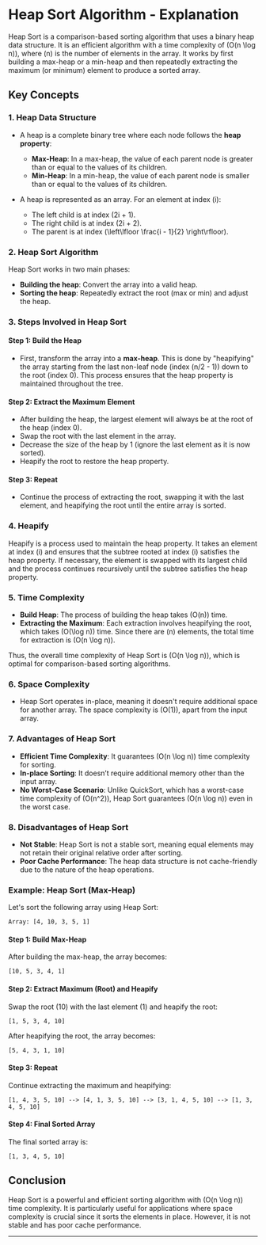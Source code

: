# Heap Sort Algorithm - Explanation

Heap Sort is a comparison-based sorting algorithm that uses a binary heap data structure. It is an efficient algorithm with a time complexity of \(O(n \log n)\), where \(n\) is the number of elements in the array. It works by first building a max-heap or a min-heap and then repeatedly extracting the maximum (or minimum) element to produce a sorted array.

## Key Concepts

### 1. **Heap Data Structure**
   - A heap is a complete binary tree where each node follows the **heap property**:
     - **Max-Heap**: In a max-heap, the value of each parent node is greater than or equal to the values of its children.
     - **Min-Heap**: In a min-heap, the value of each parent node is smaller than or equal to the values of its children.
     
   - A heap is represented as an array. For an element at index \(i\):
     - The left child is at index \(2i + 1\).
     - The right child is at index \(2i + 2\).
     - The parent is at index \(\left\lfloor \frac{i - 1}{2} \right\rfloor\).

### 2. **Heap Sort Algorithm**
Heap Sort works in two main phases:
   - **Building the heap**: Convert the array into a valid heap.
   - **Sorting the heap**: Repeatedly extract the root (max or min) and adjust the heap.

### 3. **Steps Involved in Heap Sort**

#### Step 1: **Build the Heap**
   - First, transform the array into a **max-heap**. This is done by "heapifying" the array starting from the last non-leaf node (index \(n/2 - 1\)) down to the root (index 0). This process ensures that the heap property is maintained throughout the tree.

#### Step 2: **Extract the Maximum Element**
   - After building the heap, the largest element will always be at the root of the heap (index 0).
   - Swap the root with the last element in the array.
   - Decrease the size of the heap by 1 (ignore the last element as it is now sorted).
   - Heapify the root to restore the heap property.

#### Step 3: **Repeat**
   - Continue the process of extracting the root, swapping it with the last element, and heapifying the root until the entire array is sorted.

### 4. **Heapify**
Heapify is a process used to maintain the heap property. It takes an element at index \(i\) and ensures that the subtree rooted at index \(i\) satisfies the heap property. If necessary, the element is swapped with its largest child and the process continues recursively until the subtree satisfies the heap property.

### 5. **Time Complexity**
   - **Build Heap**: The process of building the heap takes \(O(n)\) time.
   - **Extracting the Maximum**: Each extraction involves heapifying the root, which takes \(O(\log n)\) time. Since there are \(n\) elements, the total time for extraction is \(O(n \log n)\).
   
Thus, the overall time complexity of Heap Sort is \(O(n \log n)\), which is optimal for comparison-based sorting algorithms.

### 6. **Space Complexity**
   - Heap Sort operates in-place, meaning it doesn't require additional space for another array. The space complexity is \(O(1)\), apart from the input array.

### 7. **Advantages of Heap Sort**
   - **Efficient Time Complexity**: It guarantees \(O(n \log n)\) time complexity for sorting.
   - **In-place Sorting**: It doesn’t require additional memory other than the input array.
   - **No Worst-Case Scenario**: Unlike QuickSort, which has a worst-case time complexity of \(O(n^2)\), Heap Sort guarantees \(O(n \log n)\) even in the worst case.

### 8. **Disadvantages of Heap Sort**
   - **Not Stable**: Heap Sort is not a stable sort, meaning equal elements may not retain their original relative order after sorting.
   - **Poor Cache Performance**: The heap data structure is not cache-friendly due to the nature of the heap operations.

### Example: Heap Sort (Max-Heap)

Let's sort the following array using Heap Sort:

```
Array: [4, 10, 3, 5, 1]
```

#### Step 1: **Build Max-Heap**
   After building the max-heap, the array becomes:
   ```
   [10, 5, 3, 4, 1]
   ```

#### Step 2: **Extract Maximum (Root) and Heapify**
   Swap the root (10) with the last element (1) and heapify the root:
   ```
   [1, 5, 3, 4, 10]
   ```
   After heapifying the root, the array becomes:
   ```
   [5, 4, 3, 1, 10]
   ```

#### Step 3: **Repeat**
   Continue extracting the maximum and heapifying:
   ```
   [1, 4, 3, 5, 10] --> [4, 1, 3, 5, 10] --> [3, 1, 4, 5, 10] --> [1, 3, 4, 5, 10]
   ```

#### Step 4: **Final Sorted Array**
   The final sorted array is:
   ```
   [1, 3, 4, 5, 10]
   ```

## Conclusion

Heap Sort is a powerful and efficient sorting algorithm with \(O(n \log n)\) time complexity. It is particularly useful for applications where space complexity is crucial since it sorts the elements in place. However, it is not stable and has poor cache performance.

---
